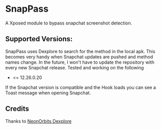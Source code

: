 # SnapPass
A Xposed module to bypass snapchat screenshot detection.

## Supported Versions:
SnapPass uses Dexplore to search for the method in the local apk. This becomes very handy when Snapchat updates are pushed and method names change. In the future, I won't have to update the repository with every new Snapchat release.
Tested and working on the following
- <= 12.26.0.20

If the Snapchat version is compatible and the Hook loads you can see a Toast message when opening Snapchat.
## Credits
Thanks to [NeonOrbits Dexplore](https://github.com/NeonOrbit/Dexplore)
